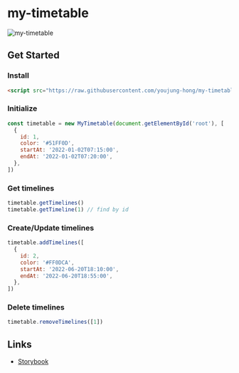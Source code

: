 # my-timetable

![my-timetable](https://user-images.githubusercontent.com/13758710/186532935-d792a92e-1fd9-42c3-b2b5-7e8d4bc45a1c.png)

## Get Started

### Install

```html
<script src="https://raw.githubusercontent.com/youjung-hong/my-timetable/main/dist/main.js"></script>
```

### Initialize

```js
const timetable = new MyTimetable(document.getElementById('root'), [
  {
    id: 1,
    color: '#51FF0D',
    startAt: '2022-01-02T07:15:00',
    endAt: '2022-01-02T07:20:00',
  },
])
```

### Get timelines

```js
timetable.getTimelines()
timetable.getTimeline(1) // find by id
```

### Create/Update timelines

```js
timetable.addTimelines([
  {
    id: 2,
    color: '#FF0DCA',
    startAt: '2022-06-20T18:10:00',
    endAt: '2022-06-20T18:55:00',
  },
])
```

### Delete timelines

```js
timetable.removeTimelines([1])
```

## Links

- [Storybook](https://youjung-hong.github.io/my-timetable/)
